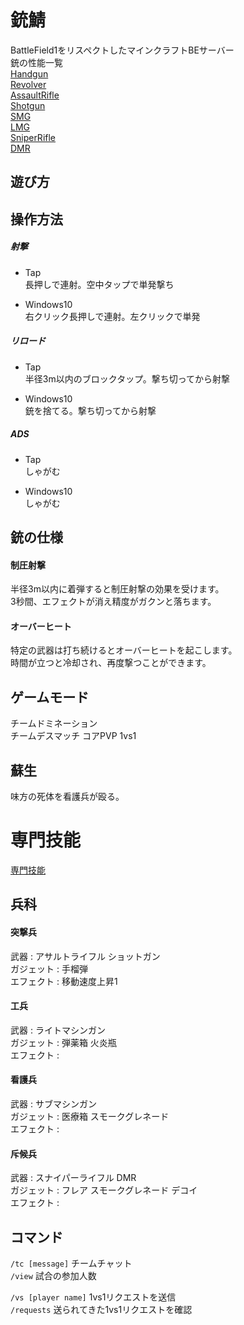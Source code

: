 # 銃鯖
BattleField1をリスペクトしたマインクラフトBEサーバー  
銃の性能一覧  
[Handgun](https://minedeeprock.github.io/HandGun)  
[Revolver](https://minedeeprock.github.io/Revolver)  
[AssaultRifle](https://minedeeprock.github.io/AssaultRifle)  
[Shotgun](https://minedeeprock.github.io/Shotgun)  
[SMG](https://minedeeprock.github.io/SMG)  
[LMG](https://minedeeprock.github.io/LMG)  
[SniperRifle](https://minedeeprock.github.io/SniperRifle)  
[DMR](https://minedeeprock.github.io/DMR)  

## 遊び方

## 操作方法
##### 射撃
- Tap  
長押しで連射。空中タップで単発撃ち

- Windows10  
右クリック長押しで連射。左クリックで単発

##### リロード
- Tap  
半径3m以内のブロックタップ。撃ち切ってから射撃

- Windows10  
銃を捨てる。撃ち切ってから射撃

##### ADS
- Tap  
しゃがむ

- Windows10  
しゃがむ

## 銃の仕様

#### 制圧射撃
半径3m以内に着弾すると制圧射撃の効果を受けます。  
3秒間、エフェクトが消え精度がガクンと落ちます。

#### オーバーヒート
特定の武器は打ち続けるとオーバーヒートを起こします。  
時間が立つと冷却され、再度撃つことができます。

## ゲームモード
チームドミネーション  
チームデスマッチ
コアPVP
1vs1

## 蘇生
味方の死体を看護兵が殴る。  

# 専門技能
[専門技能](https://minedeeprock.github.io/Skill)  

## 兵科
#### 突撃兵  
 武器 : アサルトライフル ショットガン  
 ガジェット : 手榴弾  
 エフェクト : 移動速度上昇1  
#### 工兵  
  武器 : ライトマシンガン  
  ガジェット : 弾薬箱 火炎瓶  
  エフェクト :   
#### 看護兵  
   武器 : サブマシンガン  
   ガジェット : 医療箱 スモークグレネード  
   エフェクト :   
#### 斥候兵  
   武器 : スナイパーライフル DMR  
   ガジェット : フレア スモークグレネード デコイ  
   エフェクト :      

## コマンド
`/tc [message]` チームチャット  
`/view` 試合の参加人数  
   
`/vs [player name]` 1vs1リクエストを送信  
`/requests` 送られてきた1vs1リクエストを確認  